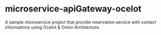 # microservice-apiGateway-ocelot
 A sample microservice project that provide reservation service with contact informations using Ocelot & Onion Architecture.
